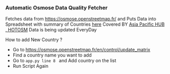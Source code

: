 ### Automatic Osmose Data Quality Fetcher

Fetches data from https://osmose.openstreetmap.fr/ and Puts Data into Spreadsheet with summary of Countries [here](./data/summary.csv) Covered BY [Asia Pacific HUB , HOTOSM](https://www.hotosm.org/hubs/asia-pacific-hub)
Data is being updated EveryDay


How to add New Country ? 

- Go to https://osmose.openstreetmap.fr/en/control/update_matrix
- Find a country name you want to add 
- Go to ```app.py line 8 ``` and Add country on the list 
- Run Script Again 
